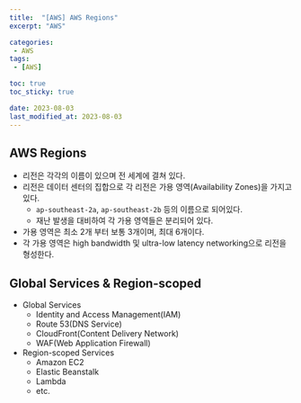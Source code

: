 ```yaml
---
title:  "[AWS] AWS Regions"
excerpt: "AWS"

categories:
 - AWS
tags:
 - [AWS]

toc: true
toc_sticky: true

date: 2023-08-03
last_modified_at: 2023-08-03
---
```


## AWS Regions

-   리전은 각각의 이름이 있으며 전 세계에 결쳐 있다.
-   리전은 데이터 센터의 집합으로 각 리전은 가용 영역(Availability Zones)을 가지고 있다.
    -   `ap-southeast-2a`, `ap-southeast-2b` 등의 이름으로 되어있다.
    -   재난 발생을 대비하여 각 가용 영역들은 분리되어 있다.
-   가용 영역은 최소 2개 부터 보통 3개이며, 최대 6개이다.
-   각 가용 영역은 high bandwidth 및 ultra-low latency networking으로 리전을 형성한다.

## Global Services & Region-scoped

-   Global Services
    -   Identity and Access Management(IAM)
    -   Route 53(DNS Service)
    -   CloudFront(Content Delivery Network)
    -   WAF(Web Application Firewall)
-   Region-scoped Services
    -   Amazon EC2
    -   Elastic Beanstalk
    -   Lambda
    -   etc.